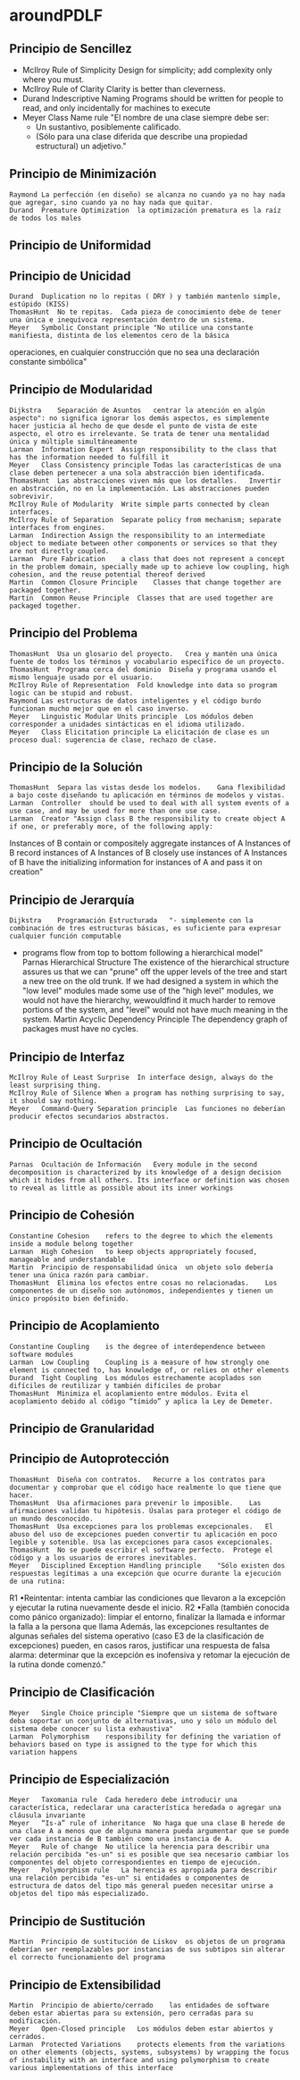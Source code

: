 # aroundPDLF

## Principio de Sencillez			

- McIlroy	Rule of Simplicity	Design for simplicity; add complexity only where you must.
- McIlroy	Rule of Clarity	Clarity is better than cleverness.
- Durand	Indescriptive Naming	Programs should be written for people to read, and only incidentally for machines to execute
- Meyer	Class Name rule	"El nombre de una clase siempre debe ser:
  - Un sustantivo, posiblemente calificado.
  - (Sólo para una clase diferida que describe una propiedad estructural) un adjetivo."

## Principio de Minimización			
	Raymond	La perfección (en diseño) se alcanza no cuando ya no hay nada que agregar, sino cuando ya no hay nada que quitar.	
	Durand	Premature Optimization	la optimización prematura es la raíz de todos los males

## Principio de Uniformidad			
## Principio de Unicidad			
	Durand	Duplication	no lo repitas ( DRY ) y también mantenlo simple, estúpido (KISS)
	ThomasHunt	No te repitas.	Cada pieza de conocimiento debe de tener una única e inequívoca representación dentro de un sistema.
	Meyer	Symbolic Constant principle	"No utilice una constante manifiesta, distinta de los elementos cero de la básica
operaciones, en cualquier construcción que no sea una declaración constante simbólica"
## Principio de Modularidad			
	Dijkstra	Separación de Asuntos	centrar la atención en algún aspecto": no significa ignorar los demás aspectos, es simplemente hacer justicia al hecho de que desde el punto de vista de este aspecto, el otro es irrelevante. Se trata de tener una mentalidad única y múltiple simultáneamente
	Larman	Information Expert	Assign responsibility to the class that has the information needed to fulfill it
	Meyer	Class Consistency principle	Todas las características de una clase deben pertenecer a una sola abstracción bien identificada.
	ThomasHunt	Las abstracciones viven más que los detalles.	Invertir en abstracción, no en la implementación. Las abstracciones pueden sobrevivir.
	McIlroy	Rule of Modularity	Write simple parts connected by clean interfaces.
	McIlroy	Rule of Separation	Separate policy from mechanism; separate interfaces from engines.
	Larman	Indirection	Assign the responsibility to an intermediate object to mediate between other components or services so that they are not directly coupled.
	Larman	Pure Fabrication	a class that does not represent a concept in the problem domain, specially made up to achieve low coupling, high cohesion, and the reuse potential thereof derived
	Martin	Common Closure Principle	Classes that change together are packaged together.
	Martin	Common Reuse Principle	Classes that are used together are packaged together.
## Principio del Problema			
	ThomasHunt	Usa un glosario del proyecto.	Crea y mantén una única fuente de todos los términos y vocabulario específico de un proyecto.
	ThomasHunt	Programa cerca del dominio	Diseña y programa usando el mismo lenguaje usado por el usuario.
	McIlroy	Rule of Representation	Fold knowledge into data so program logic can be stupid and robust.
	Raymond	Las estructuras de datos inteligentes y el código burdo funcionan mucho mejor que en el caso inverso.	
	Meyer	Linguistic Modular Units principle	Los módulos deben corresponder a unidades sintácticas en el idioma utilizado.
	Meyer	Class Elicitation principle	La elicitación de clase es un proceso dual: sugerencia de clase, rechazo de clase.
## Principio de la Solución			
	ThomasHunt	Separa las vistas desde los modelos.	Gana flexibilidad a bajo coste diseñando tu aplicación en términos de modelos y vistas.
	Larman	Controller	should be used to deal with all system events of a use case, and may be used for more than one use case.
	Larman	Creator	"Assign class B the responsibility to create object A if one, or preferably more, of the following apply:
Instances of B contain or compositely aggregate instances of A
Instances of B record instances of A
Instances of B closely use instances of A
Instances of B have the initializing information for instances of A and pass it on creation"
## Principio de Jerarquía			
	Dijkstra	Programación Estructurada	"- simplemente con la combinación de tres estructuras básicas, es suficiente para expresar cualquier función computable
- programs flow from top to bottom following a hierarchical model"
	Parnas	Hierarchical Structure	The existence of the hierarchical structure assures us that we can "prune" off the upper levels of the tree and start a new tree on the old trunk. If we had designed a system in which the "low level" modules made some use of the "high level" modules, we would not have the hierarchy, wewouldfind it much harder to remove portions of the system, and "level" would not have much meaning in the system.
	Martin	Acyclic Dependency Principle	The dependency graph of packages must have no cycles.
## Principio de Interfaz			
	McIlroy	Rule of Least Surprise	In interface design, always do the least surprising thing.
	McIlroy	Rule of Silence	When a program has nothing surprising to say, it should say nothing.
	Meyer	Command-Query Separation principle	Las funciones no deberían producir efectos secundarios abstractos.
## Principio de Ocultación			
	Parnas	Ocultación de Información	Every module in the second decomposition is characterized by its knowledge of a design decision which it hides from all others. Its interface or definition was chosen to reveal as little as possible about its inner workings
## Principio de Cohesión			
	Constantine	Cohesion 	refers to the degree to which the elements inside a module belong together
	Larman	High Cohesion	to keep objects appropriately focused, manageable and understandable
	Martin	Principio de responsabilidad única	un objeto solo debería tener una única razón para cambiar.
	ThomasHunt	Elimina los efectos entre cosas no relacionadas.	Los componentes de un diseño son autónomos, independientes y tienen un único propósito bien definido.
## Principio de Acoplamiento			
	Constantine	Coupling 	is the degree of interdependence between software modules
	Larman	Low Coupling	Coupling is a measure of how strongly one element is connected to, has knowledge of, or relies on other elements
	Durand	Tight Coupling	Los módulos estrechamente acoplados son difíciles de reutilizar y también difíciles de probar
	ThomasHunt	Minimiza el acoplamiento entre módulos.	Evita el acoplamiento debido al código “tímido” y aplica la Ley de Demeter.
## Principio de Granularidad			
## Principio de Autoprotección			
	ThomasHunt	Diseña con contratos.	Recurre a los contratos para documentar y comprobar que el código hace realmente lo que tiene que hacer.
	ThomasHunt	Usa afirmaciones para prevenir lo imposible.	Las afirmaciones validan tu hipótesis. Úsalas para proteger el código de un mundo desconocido.
	ThomasHunt	Usa excepciones para los problemas excepcionales. 	El abuso del uso de excepciones pueden convertir tu aplicación en poco legible y sotenible. Usa las excepciones para casos excepcionales.
	ThomasHunt	No se puede escribir el software perfecto.	Protege el código y a los usuarios de errores inevitables.
	Meyer	Disciplined Exception Handling principle	"Sólo existen dos respuestas legítimas a una excepción que ocurre durante la ejecución de una rutina:
R1 •Reintentar: intenta cambiar las condiciones que llevaron a la excepción y ejecutar la rutina nuevamente desde el inicio.
R2 •Falla (también conocida como pánico organizado): limpiar el entorno, finalizar la llamada e informar la falla a la persona que llama
Además, las excepciones resultantes de algunas señales del sistema operativo (caso E3 de la clasificación de excepciones) pueden, en casos raros, justificar una respuesta de falsa alarma: determinar que la excepción es inofensiva y retomar la ejecución de la rutina donde comenzó."
## Principio de Clasificación			
	Meyer	Single Choice principle	"Siempre que un sistema de software deba soportar un conjunto de alternativas, uno y sólo un módulo del sistema debe conocer su lista exhaustiva"
	Larman	Polymorphism	responsibility for defining the variation of behaviors based on type is assigned to the type for which this variation happens
## Principio de Especialización			
	Meyer	Taxomania rule	Cada heredero debe introducir una característica, redeclarar una característica heredada o agregar una cláusula invariante
	Meyer	“Is-a” rule of inheritance	No haga que una clase B herede de una clase A a menos que de alguna manera pueda argumentar que se puede ver cada instancia de B también como una instancia de A.
	Meyer	Rule of change	No utilice la herencia para describir una relación percibida "es-un" si es posible que sea necesario cambiar los componentes del objeto correspondientes en tiempo de ejecución.
	Meyer	Polymorphism rule	La herencia es apropiada para describir una relación percibida "es-un" si entidades o componentes de estructura de datos del tipo más general pueden necesitar unirse a objetos del tipo más especializado.
## Principio de Sustitución			
	Martin	Principio de sustitución de Liskov	os objetos de un programa deberían ser reemplazables por instancias de sus subtipos sin alterar el correcto funcionamiento del programa
## Principio de Extensibilidad			
	Martin	Principio de abierto/cerrado	las entidades de software deben estar abiertas para su extensión, pero cerradas para su modificación.
	Meyer	Open-Closed principle	Los módulos deben estar abiertos y cerrados.
	Larman	Protected Variations	protects elements from the variations on other elements (objects, systems, subsystems) by wrapping the focus of instability with an interface and using polymorphism to create various implementations of this interface
